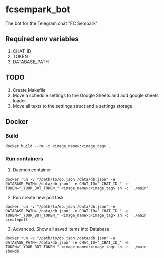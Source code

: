 # fcsempark_bot
The bot for the Telegram chat "FC Sempark".

## Required env variables
1. CHAT_ID
2. TOKEN
3. DATABASE_PATH

## TODO

1. Create Makefile
2. Move a schedule settings to the Google Sheets and add google sheets loader.
2. Move all texts to the settings struct and a settings storage.

## Docker

### Build
```shell
docker build --rm -t <image_name>:<image_tag> .
```

### Run containers

1. Daemon container
```shell
docker run -v "/path/to/db.json:/data/db.json" -e DATABASE_PATH='/data/db.json' -e CHAT_ID="_CHAT_ID_" -e TOKEN="_YOUR_BOT_TOKEN_" <image_name>:<image_tag> sh -c './main'
```

2. Run create new poll task
```shell
docker run -v "/path/to/db.json:/data/db.json" -e DATABASE_PATH='/data/db.json' -e CHAT_ID="_CHAT_ID_" -e TOKEN="_YOUR_BOT_TOKEN_" <image_name>:<image_tag> sh -c './main createpoll'
```

3. Advanced. Show all saved items into Database
```shell
docker run -v "/path/to/db.json:/data/db.json" -e DATABASE_PATH='/data/db.json' -e CHAT_ID="_CHAT_ID_" -e TOKEN="_YOUR_BOT_TOKEN_" <image_name>:<image_tag> sh -c './main showdb'
```
